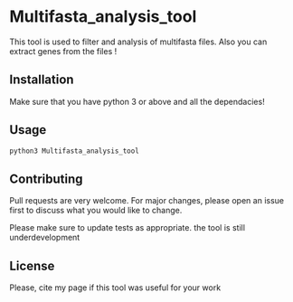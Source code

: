 # Multifasta_analysis_tool

This tool is used to filter and analysis of multifasta files. Also you can extract genes from the files !

## Installation

Make sure that you have python 3 or above and all the dependacies!



## Usage

```python
python3 Multifasta_analysis_tool

```

## Contributing
Pull requests are very welcome. For major changes, please open an issue first to discuss what you would like to change.

Please make sure to update tests as appropriate.
the tool is still underdevelopment
## License
Please, cite my page if this tool was useful for your work
